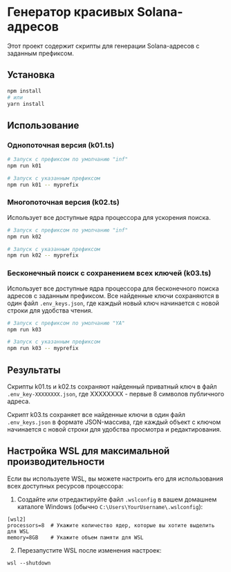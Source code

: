 # Генератор красивых Solana-адресов

Этот проект содержит скрипты для генерации Solana-адресов с заданным префиксом.

## Установка

```bash
npm install
# или
yarn install
```

## Использование

### Однопоточная версия (k01.ts)

```bash
# Запуск с префиксом по умолчанию "inf"
npm run k01

# Запуск с указанным префиксом
npm run k01 -- myprefix
```

### Многопоточная версия (k02.ts)

Использует все доступные ядра процессора для ускорения поиска.

```bash
# Запуск с префиксом по умолчанию "inf"
npm run k02

# Запуск с указанным префиксом
npm run k02 -- myprefix
```

### Бесконечный поиск с сохранением всех ключей (k03.ts)

Использует все доступные ядра процессора для бесконечного поиска адресов с заданным префиксом. 
Все найденные ключи сохраняются в один файл `.env_keys.json`, где каждый новый ключ начинается с новой строки для удобства чтения.

```bash
# Запуск с префиксом по умолчанию "YA"
npm run k03

# Запуск с указанным префиксом
npm run k03 -- myprefix
```

## Результаты

Скрипты k01.ts и k02.ts сохраняют найденный приватный ключ в файл `.env_key-XXXXXXXX.json`, где XXXXXXXX - первые 8 символов публичного адреса.

Скрипт k03.ts сохраняет все найденные ключи в один файл `.env_keys.json` в формате JSON-массива, где каждый объект с ключом начинается с новой строки для удобства просмотра и редактирования.

## Настройка WSL для максимальной производительности

Если вы используете WSL, вы можете настроить его для использования всех доступных ресурсов процессора:

1. Создайте или отредактируйте файл `.wslconfig` в вашем домашнем каталоге Windows (обычно `C:\Users\YourUsername\.wslconfig`):

```
[wsl2]
processors=8  # Укажите количество ядер, которые вы хотите выделить для WSL
memory=8GB    # Укажите объем памяти для WSL
```

2. Перезапустите WSL после изменения настроек:

```
wsl --shutdown
``` 